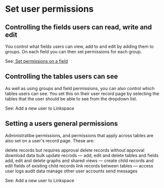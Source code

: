 

# Set user permissions

## Controlling the fields users can read, write and edit

You control what fields users can view, add to and edit by adding them to groups. On each field you can then set permissions for each group.

See:[ Set permissions on a field](/../../../030-tables/050-fields/050-field-permissions.md)

## Controlling the tables users can see

As well as using groups and field permissions, you can also control which tables users can see. You set this on their user record page by selecting the tables that the user should be able to see from the dropdown list.

See: Add a new user to Linkspace

## Setting a users general permissions

Administratibe permissions, and permissions that apply across tables are also set on a user's record page. These are:

delete records but requires approval delete records without approval download data bulk update recrods — add, edit and delete tables and fields add, edit and delete graphs and shared views — create child records and edit fields of existing child records link records between tables — access user logs audit data manage other user accounts send messages

See: Add a new user to Linkspace